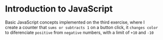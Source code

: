 # Introduction to JavaScript

Basic JavaScript concepts implemented on the third exercise, where I create a counter that ``sums or subtracts 1`` on a button click, it ``changes color`` to diferenciate ``positive`` from ``negative`` numbers, with a limit of ``+10`` and ``-10``